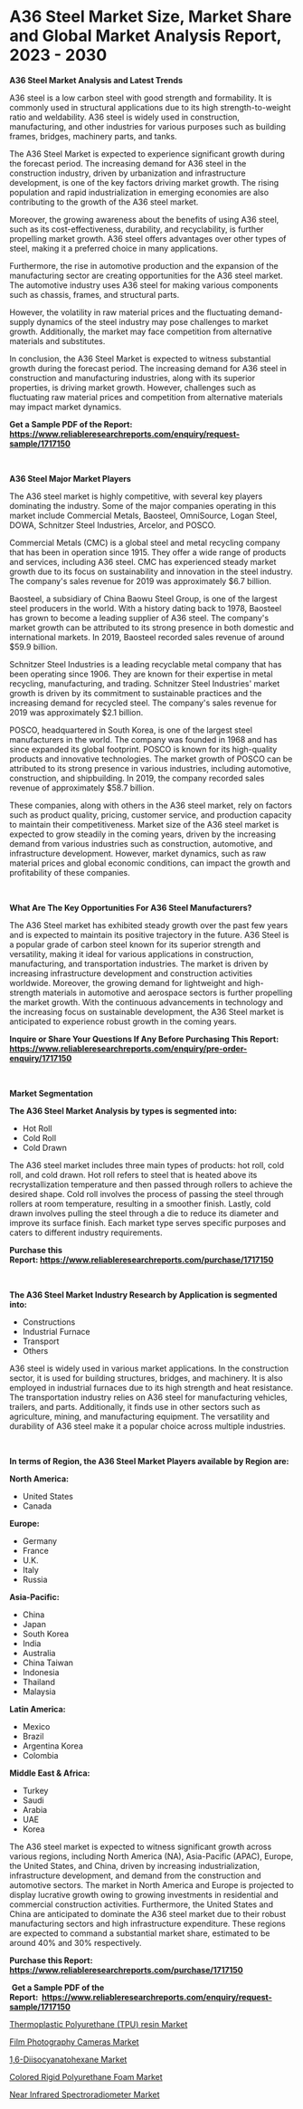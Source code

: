 <p><h1>A36 Steel Market Size, Market Share and Global Market Analysis Report, 2023 - 2030</h1></p><p><strong>A36 Steel Market Analysis and Latest Trends</strong></p>
<p><p>A36 steel is a low carbon steel with good strength and formability. It is commonly used in structural applications due to its high strength-to-weight ratio and weldability. A36 steel is widely used in construction, manufacturing, and other industries for various purposes such as building frames, bridges, machinery parts, and tanks.</p><p>The A36 Steel Market is expected to experience significant growth during the forecast period. The increasing demand for A36 steel in the construction industry, driven by urbanization and infrastructure development, is one of the key factors driving market growth. The rising population and rapid industrialization in emerging economies are also contributing to the growth of the A36 steel market.</p><p>Moreover, the growing awareness about the benefits of using A36 steel, such as its cost-effectiveness, durability, and recyclability, is further propelling market growth. A36 steel offers advantages over other types of steel, making it a preferred choice in many applications.</p><p>Furthermore, the rise in automotive production and the expansion of the manufacturing sector are creating opportunities for the A36 steel market. The automotive industry uses A36 steel for making various components such as chassis, frames, and structural parts.</p><p>However, the volatility in raw material prices and the fluctuating demand-supply dynamics of the steel industry may pose challenges to market growth. Additionally, the market may face competition from alternative materials and substitutes.</p><p>In conclusion, the A36 Steel Market is expected to witness substantial growth during the forecast period. The increasing demand for A36 steel in construction and manufacturing industries, along with its superior properties, is driving market growth. However, challenges such as fluctuating raw material prices and competition from alternative materials may impact market dynamics.</p></p>
<p><strong>Get a Sample PDF of the Report:&nbsp; <a href="https://www.reliableresearchreports.com/enquiry/request-sample/1717150">https://www.reliableresearchreports.com/enquiry/request-sample/1717150</a></strong></p>
<p>&nbsp;</p>
<p><strong>A36 Steel Major Market Players</strong></p>
<p><p>The A36 steel market is highly competitive, with several key players dominating the industry. Some of the major companies operating in this market include Commercial Metals, Baosteel, OmniSource, Logan Steel, DOWA, Schnitzer Steel Industries, Arcelor, and POSCO.</p><p>Commercial Metals (CMC) is a global steel and metal recycling company that has been in operation since 1915. They offer a wide range of products and services, including A36 steel. CMC has experienced steady market growth due to its focus on sustainability and innovation in the steel industry. The company's sales revenue for 2019 was approximately $6.7 billion.</p><p>Baosteel, a subsidiary of China Baowu Steel Group, is one of the largest steel producers in the world. With a history dating back to 1978, Baosteel has grown to become a leading supplier of A36 steel. The company's market growth can be attributed to its strong presence in both domestic and international markets. In 2019, Baosteel recorded sales revenue of around $59.9 billion.</p><p>Schnitzer Steel Industries is a leading recyclable metal company that has been operating since 1906. They are known for their expertise in metal recycling, manufacturing, and trading. Schnitzer Steel Industries' market growth is driven by its commitment to sustainable practices and the increasing demand for recycled steel. The company's sales revenue for 2019 was approximately $2.1 billion.</p><p>POSCO, headquartered in South Korea, is one of the largest steel manufacturers in the world. The company was founded in 1968 and has since expanded its global footprint. POSCO is known for its high-quality products and innovative technologies. The market growth of POSCO can be attributed to its strong presence in various industries, including automotive, construction, and shipbuilding. In 2019, the company recorded sales revenue of approximately $58.7 billion.</p><p>These companies, along with others in the A36 steel market, rely on factors such as product quality, pricing, customer service, and production capacity to maintain their competitiveness. Market size of the A36 steel market is expected to grow steadily in the coming years, driven by the increasing demand from various industries such as construction, automotive, and infrastructure development. However, market dynamics, such as raw material prices and global economic conditions, can impact the growth and profitability of these companies.</p></p>
<p>&nbsp;</p>
<p><strong>What Are The Key Opportunities For A36 Steel Manufacturers?</strong></p>
<p><p>The A36 Steel market has exhibited steady growth over the past few years and is expected to maintain its positive trajectory in the future. A36 Steel is a popular grade of carbon steel known for its superior strength and versatility, making it ideal for various applications in construction, manufacturing, and transportation industries. The market is driven by increasing infrastructure development and construction activities worldwide. Moreover, the growing demand for lightweight and high-strength materials in automotive and aerospace sectors is further propelling the market growth. With the continuous advancements in technology and the increasing focus on sustainable development, the A36 Steel market is anticipated to experience robust growth in the coming years.</p></p>
<p><strong>Inquire or Share Your Questions If Any Before Purchasing This Report: <a href="https://www.reliableresearchreports.com/enquiry/pre-order-enquiry/1717150">https://www.reliableresearchreports.com/enquiry/pre-order-enquiry/1717150</a></strong></p>
<p>&nbsp;</p>
<p><strong>Market Segmentation</strong></p>
<p><strong>The A36 Steel Market Analysis by types is segmented into:</strong></p>
<p><ul><li>Hot Roll</li><li>Cold Roll</li><li>Cold Drawn</li></ul></p>
<p><p>The A36 steel market includes three main types of products: hot roll, cold roll, and cold drawn. Hot roll refers to steel that is heated above its recrystallization temperature and then passed through rollers to achieve the desired shape. Cold roll involves the process of passing the steel through rollers at room temperature, resulting in a smoother finish. Lastly, cold drawn involves pulling the steel through a die to reduce its diameter and improve its surface finish. Each market type serves specific purposes and caters to different industry requirements.</p></p>
<p><strong>Purchase this Report:&nbsp;<a href="https://www.reliableresearchreports.com/purchase/1717150">https://www.reliableresearchreports.com/purchase/1717150</a></strong></p>
<p>&nbsp;</p>
<p><strong>The A36 Steel Market Industry Research by Application is segmented into:</strong></p>
<p><ul><li>Constructions</li><li>Industrial Furnace</li><li>Transport</li><li>Others</li></ul></p>
<p><p>A36 steel is widely used in various market applications. In the construction sector, it is used for building structures, bridges, and machinery. It is also employed in industrial furnaces due to its high strength and heat resistance. The transportation industry relies on A36 steel for manufacturing vehicles, trailers, and parts. Additionally, it finds use in other sectors such as agriculture, mining, and manufacturing equipment. The versatility and durability of A36 steel make it a popular choice across multiple industries.</p></p>
<p>&nbsp;</p>
<p><strong>In terms of Region, the A36 Steel Market Players available by Region are:</strong></p>
<p>
    <p> <strong> North America: </strong>
        <ul>
            <li>United States</li>
            <li>Canada</li>
        </ul>
        </p> 
    <p> <strong> Europe: </strong>
        <ul>
            <li>Germany</li>
            <li>France</li>
            <li>U.K.</li>
            <li>Italy</li>
            <li>Russia</li>
        </ul>
        </p> 
    <p> <strong> Asia-Pacific: </strong>
        <ul>
            <li>China</li>
            <li>Japan</li>
            <li>South Korea</li>
            <li>India</li>
            <li>Australia</li>
            <li>China Taiwan</li>
            <li>Indonesia</li>
            <li>Thailand</li>
            <li>Malaysia</li>
        </ul>
        </p> 
    <p> <strong> Latin America: </strong>
        <ul>
            <li>Mexico</li>
            <li>Brazil</li>
            <li>Argentina Korea</li>
            <li>Colombia</li>
        </ul>
        </p> 
    <p> <strong> Middle East & Africa: </strong>
        <ul>
            <li>Turkey</li>
            <li>Saudi</li>
            <li>Arabia</li>
            <li>UAE</li>
            <li>Korea</li>
        </ul>
    </p>
    </p>
<p><p>The A36 steel market is expected to witness significant growth across various regions, including North America (NA), Asia-Pacific (APAC), Europe, the United States, and China, driven by increasing industrialization, infrastructure development, and demand from the construction and automotive sectors. The market in North America and Europe is projected to display lucrative growth owing to growing investments in residential and commercial construction activities. Furthermore, the United States and China are anticipated to dominate the A36 steel market due to their robust manufacturing sectors and high infrastructure expenditure. These regions are expected to command a substantial market share, estimated to be around 40% and 30% respectively.</p></p>
<p><strong>Purchase this Report: <a href="https://www.reliableresearchreports.com/purchase/1717150">https://www.reliableresearchreports.com/purchase/1717150</a></strong></p>
<p>&nbsp;<strong>Get a Sample PDF of the Report:&nbsp;&nbsp;<a href="https://www.reliableresearchreports.com/enquiry/request-sample/1717150">https://www.reliableresearchreports.com/enquiry/request-sample/1717150</a></strong></p>
<p><strong></strong></p>
<p><p><a href="https://www.linkedin.com/pulse/thermoplastic-polyurethane-tpu-resin-market-research/">Thermoplastic Polyurethane (TPU) resin Market</a></p><p><a href="https://medium.com/@fitanstorm7845/film-photography-cameras-market-size-cagr-trends-2024-2030-8ec0035fea5e">Film Photography Cameras Market</a></p><p><a href="https://www.linkedin.com/pulse/16-diisocyanatohexane-market-challenges-opportunities/">1,6-Diisocyanatohexane Market</a></p><p><a href="https://www.linkedin.com/pulse/colored-rigid-polyurethane-foam-market-challenges-opportunities/">Colored Rigid Polyurethane Foam Market</a></p><p><a href="https://medium.com/@nilltanay7548659/near-infrared-spectroradiometer-market-insight-market-trends-growth-forecasted-from-2023-to-2030-b0f42a9f22ce">Near Infrared Spectroradiometer Market</a></p></p>